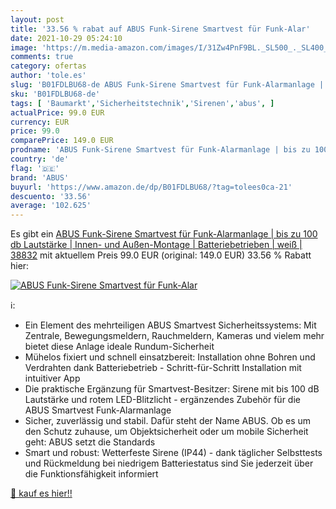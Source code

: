 ```yaml
---
layout: post
title: '33.56 % rabat auf ABUS Funk-Sirene Smartvest für Funk-Alar'
date: 2021-10-29 05:24:10
image: 'https://m.media-amazon.com/images/I/31Zw4PnF9BL._SL500_._SL400_.jpg'
comments: true
category: ofertas
author: 'tole.es'
slug: 'B01FDLBU68-de ABUS Funk-Sirene Smartvest für Funk-Alarmanlage | bis zu...'
sku: 'B01FDLBU68-de'
tags: [ 'Baumarkt','Sicherheitstechnik','Sirenen','abus', ]
actualPrice: 99.0 EUR
currency: EUR
price: 99.0
comparePrice: 149.0 EUR
prodname: 'ABUS Funk-Sirene Smartvest für Funk-Alarmanlage | bis zu 100 db Lautstärke | Innen- und Außen-Montage | Batteriebetrieben | weiß | 38832'
country: 'de'
flag: '🇩🇪'
brand: 'ABUS'
buyurl: 'https://www.amazon.de/dp/B01FDLBU68/?tag=tolees0ca-21'
descuento: '33.56'
average: '102.625'
---
```


Es gibt ein [ABUS Funk-Sirene Smartvest für Funk-Alarmanlage | bis zu 100 db Lautstärke | Innen- und Außen-Montage | Batteriebetrieben | weiß | 38832](https://www.amazon.de/dp/B01FDLBU68/?tag=tolees0ca-21) mit aktuellem Preis 99.0 EUR (original: 149.0 EUR) 33.56 % Rabatt hier:

[![ABUS Funk-Sirene Smartvest für Funk-Alar](https://m.media-amazon.com/images/I/31Zw4PnF9BL._SL500_._SL400_.jpg)](https://www.amazon.de/dp/B01FDLBU68/?tag=tolees0ca-21)

ℹ️:

- Ein Element des mehrteiligen ABUS Smartvest Sicherheitssystems: Mit Zentrale, Bewegungsmeldern, Rauchmeldern, Kameras und vielem mehr bietet diese Anlage ideale Rundum-Sicherheit
- Mühelos fixiert und schnell einsatzbereit: Installation ohne Bohren und Verdrahten dank Batteriebetrieb - Schritt-für-Schritt Installation mit intuitiver App
- Die praktische Ergänzung für Smartvest-Besitzer: Sirene mit bis 100 dB Lautstärke und rotem LED-Blitzlicht - ergänzendes Zubehör für die ABUS Smartvest Funk-Alarmanlage
- Sicher, zuverlässig und stabil. Dafür steht der Name ABUS. Ob es um den Schutz zuhause, um Objektsicherheit oder um mobile Sicherheit geht: ABUS setzt die Standards​
- Smart und robust: Wetterfeste Sirene (IP44) - dank täglicher Selbsttests und Rückmeldung bei niedrigem Batteriestatus sind Sie jederzeit über die Funktionsfähigkeit informiert

[🛒 kauf es hier!!](https://www.amazon.de/dp/B01FDLBU68/?tag=tolees0ca-21)

